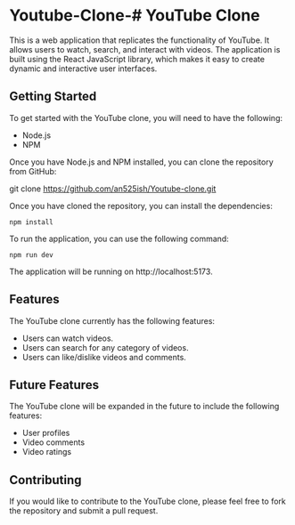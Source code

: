 # Youtube-Clone-# YouTube Clone

This is a web application that replicates the functionality of YouTube. It allows users to watch, search, and interact with videos. The application is built using the React JavaScript library, which makes it easy to create dynamic and interactive user interfaces.

## Getting Started

To get started with the YouTube clone, you will need to have the following:

* Node.js
* NPM

Once you have Node.js and NPM installed, you can clone the repository from GitHub:


git clone https://github.com/an525ish/Youtube-clone.git

Once you have cloned the repository, you can install the dependencies:

```
npm install
```

To run the application, you can use the following command:

```
npm run dev
```

The application will be running on http://localhost:5173.

## Features

The YouTube clone currently has the following features:

* Users can watch videos.
* Users can search for any category of videos.
* Users can like/dislike videos and comments.

## Future Features

The YouTube clone will be expanded in the future to include the following features:

* User profiles
* Video comments
* Video ratings

## Contributing

If you would like to contribute to the YouTube clone, please feel free to fork the repository and submit a pull request.
